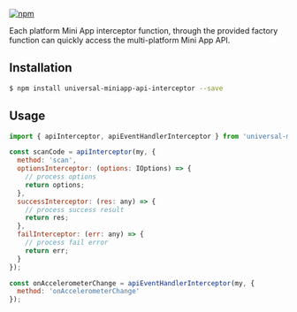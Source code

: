[![npm](https://img.shields.io/npm/v/universal-miniapp-api-interceptor.svg)](https://www.npmjs.com/package/universal-miniapp-api-interceptor)

Each platform Mini App interceptor function, through the provided factory function can quickly access the multi-platform Mini App API.

## Installation

```bash
$ npm install universal-miniapp-api-interceptor --save
```

## Usage

```js
import { apiInterceptor, apiEventHandlerInterceptor } from 'universal-miniapp-api-interceptor';

const scanCode = apiInterceptor(my, {
  method: 'scan',
  optionsInterceptor: (options: IOptions) => {
    // process options
    return options;
  },
  successInterceptor: (res: any) => {
    // process success result
    return res;
  },
  failInterceptor: (err: any) => {
    // process fail error
    return err;
  }
});

const onAccelerometerChange = apiEventHandlerInterceptor(my, {
  method: 'onAccelerometerChange'
});
```
